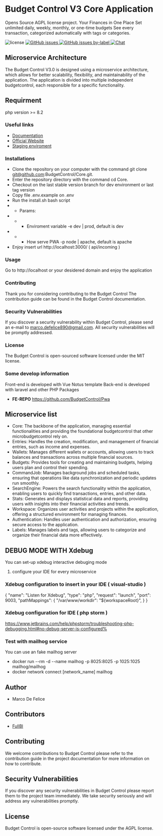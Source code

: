 # Budget Control V3 Core Application
Opens Source AGPL license project. Your Finances in One Place Set unlimited daily, weekly, monthly, or one-time budgets See every transaction, categorized automatically with tags or categories.

![license](https://img.shields.io/badge/license-AGPL-blue.svg) <a 
href="https://github.com/budgetcontrol/budgetcontrol/issues?q=is%3Aopen+is%3Aissue" target="_blank">![GitHub issues](https://img.shields.io/github/issues/budgetcontrol/budgetcontrol)
</a>
</a> <a href="https://github.com/budgetcontrol/budgetcontrol/issues?q=is%3Aissue+is%3Aopen+label%3Abug" target="_blank">![GitHub issues by-label](https://img.shields.io/github/issues/budgetcontrol/budgetcontrol/bug?color=red)
</a><a href="https://discord.gg/TtMTeUbSpW" target="_blank">![Chat](https://img.shields.io/badge/chat-on%20discord-7289da.svg)</a>

## Microservice Architecture
The Budget Control V3.0 is designed using a microservice architecture, which allows for better scalability, flexibility, and maintainability of the application. The application is divided into multiple independent budgetcontrol, each responsible for a specific functionality.

## Requirment
php version >= 8.2

### Useful links
* [Documentation](https://doc.budgetcontrol.cloud/docs/intro)
* [Official Website](http://www.budgetcontrol.cloud)
* [Staging enviroment](https://dev.budgetcontrol.cloud)

### Installations
* Clone the repository on your computer with the command git clone git@github.com:BudgetControl/Core.git.
* Enter the repository directory with the command cd Core.
* Checkout on the last stable version branch for dev environment or last tag version
* Copy file .env.example on .env 
* Run the install.sh bash script
* * Params:
* * * Enviroment variable -e dev | prod, default is dev
* * * How serve PWA -p node | apache, default is apache
* Enjoy
   insert url http://localhost:3000/ ( api/incoming )
   
### Usage
Go to http://localhost or your desidered domain and enjoy the application

### Contributing
Thank you for considering contributing to the Budget Control The contribution guide can be found in the Budget Control documentation.

### Security Vulnerabilities
If you discover a security vulnerability within Budget Control, please send an e-mail to marco.defelice890@gmail.com. All security vulnerabilities will be promptly addressed.

### License
The Budget Control is open-sourced software licensed under the MIT license.

### Some develop information
Front-end is developed with Vue Notus template Back-end is developed with laravel and other PHP Packages
- **FE-REPO** https://github.com/BudgetControl/Pwa

## Microservice list

* Core: The backbone of the application, managing essential functionalities and providing the foundational budgetcontrol that other microbudgetcontrol rely on.
* Entries: Handles the creation, modification, and management of financial entries, such as income and expenses.
* Wallets: Manages different wallets or accounts, allowing users to track balances and transactions across multiple financial sources.
* Budgets: Provides tools for creating and maintaining budgets, helping users plan and control their spending.
* CommandJob: Manages background jobs and scheduled tasks, ensuring that operations like data synchronization and periodic updates run smoothly.
* SearchEngine: Powers the search functionality within the application, enabling users to quickly find transactions, entries, and other data.
* Stats: Generates and displays statistical data and reports, providing users with insights into their financial activities and trends.
* Workspace: Organizes user activities and projects within the application, offering a structured environment for managing finances.
* Authentication: Handles user authentication and authorization, ensuring secure access to the application.
* Labels: Manages labels and tags, allowing users to categorize and organize their financial data more effectively.

## DEBUG MODE WITH Xdebug
You can set-up xdebug interactive debuging mode

1. configure your IDE for every microservice

### Xdebug configuration to insert in your IDE ( visual-studio )
{
    "name": "Listen for Xdebug",
    "type": "php",
    "request": "launch",
    "port": 9003,
    "pathMappings": {
        "/var/www/workdir": "${workspaceRoot}",
    }
}

### Xdebug configuration for IDE ( php storm )
https://www.jetbrains.com/help/phpstorm/troubleshooting-php-debugging.html#no-debug-server-is-configured% 

### Test with mailhog service
You can use an fake mailhog server
- docker run --rm -d --name mailhog -p 8025:8025 -p 1025:1025 mailhog/mailhog
- docker network connect [network_name] mailhog

## Author
* Marco De Felice

## Contributors
* [FullBl](https://github.com/fullbl)

## Contributing
We welcome contributions to Budget Control please refer to the contribution guide in the project documentation for more information on how to contribute.

## Security Vulnerabilities
If you discover any security vulnerabilities in Budget Control please report them to the project team immediately. We take security seriously and will address any vulnerabilities promptly.

## License
Budget Control is open-source software licensed under the AGPL license.

